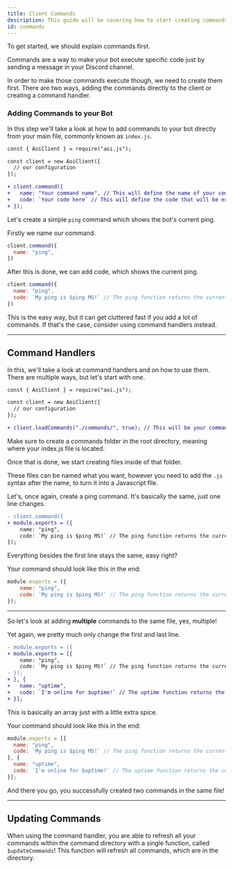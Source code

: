 ```yaml
---
title: Client Commands
description: This guide will be covering how to start creating commands, how to use command handlers, how to creat multiple commands in one file and how to update commands without restarting your Discord Bot.
id: commands
---
```


To get started, we should explain commands first.

Commands are a way to make your bot execute specific code just by sending a message in your Discord channel.

In order to make those commands execute though, we need to create them first. There are two ways, adding the commands directly to the client or creating a command handler.

### Adding Commands to your Bot

In this step we'll take a look at how to add commands to your bot directly from your main file, commonly known as `index.js`.

```diff lang="js" title="index.js"
const { AoiClient } = require("aoi.js");

const client = new AoiClient({
  // our configuration
});

+ client.command({
+   name: "Your command name", // This will define the name of your command, which will later get executeable.
+   code: `Your code here` // This will define the code that will be executed when the command gets executed.
+ });
```

Let's create a simple `ping` command which shows the bot's current ping.

Firstly we name our command.

```js {2} title="index.js"
client.command({
  name: "ping",
})
```

After this is done, we can add code, which shows the current ping.

```js {3} title="index.js"
client.command({
  name: "ping",
  code: `My ping is $ping MS!` // The ping function returns the current ping.
})
```

This is the easy way, but it can get cluttered fast if you add a lot of commands. If that's the case, consider using command handlers instead.

---

## Command Handlers

In this, we'll take a look at command handlers and on how to use them. There are multiple ways, but let's start with one.

```diff lang="js" title="index.js"
const { AoiClient } = require("aoi.js");

const client = new AoiClient({
  // our configuration
});

+ client.loadCommands("./commands/", true); // This will be your commands folder, you can give it any name you want. The true enables the logging, you can disable it by replacing true with false.
```

Make sure to create a commands folder in the root directory, meaning where your index.js file is located.

Once that is done, we start creating files inside of that folder.

These files can be named what you want, however you need to add the `.js` syntax after the name, to turn it into a Javascript file.

Let's, once again, create a ping command. It's basically the same, just one line changes.

```diff lang="js" title="commands/index.js"
- client.command({
+ module.exports = ({
    name: "ping",
    code: `My ping is $ping MS!` // The ping function returns the current ping.
});
```

Everything besides the first line stays the same, easy right?

Your command should look like this in the end:

```js title="commands/ping.js"
module.exports = ({
    name: "ping",
    code: `My ping is $ping MS!` // The ping function returns the current ping.
});
```

---

So let's look at adding **multiple** commands to the same file, yes, multiple!

Yet again, we pretty much only change the first and last line.

```diff lang="js" title="commands/ping.js"
- module.exports = ({
+ module.exports = [{
    name: "ping",
    code: `My ping is $ping MS!` // The ping function returns the current ping.
- });
+ }, {
+   name: "uptime",
+   code: `I'm online for $uptime!` // The uptime function returns the current uptime in hours, minutes and seconds.
+ }];
```

This is basically an array just with a little extra spice.

Your command should look like this in the end:

```js title="commands/ping.js"
module.exports = [{
  name: "ping",
  code: `My ping is $ping MS!` // The ping function returns the current ping.
}, {
  name: "uptime",
  code: `I'm online for $uptime!` // The uptime function returns the current uptime in hours, minutes and seconds.
}];
```

And there you go, you successfully created two commands in the same file!

---

## Updating Commands

When using the command handler, you are able to refresh all your commands within the command directory with a single function, called `$updateCommands`! This function will refresh all commands, which are in the directory.